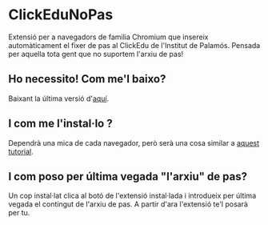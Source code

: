 # ClickEduNoPas

Extensió per a navegadors de familia Chromium que insereix automàticament el fixer de pas al ClickEdu de l'Institut de Palamós. Pensada per aquella tota gent que no suportem l'arxiu de pas!

## Ho necessito! Com me'l baixo?
Baixant la última versió d'[aquí](https://github.com/aniollidon/ClickEduNoPas/releases).

## I com me l'instal·lo ?
Dependrà una mica de cada navegador, però serà una cosa similar a [aquest tutorial](
https://bashvlas.com/blog/install-chrome-extension-in-developer-mode/).

## I com poso per última vegada "l'arxiu" de pas?
Un cop instal·lat clica al botó de l'extensió instal·lada i introdueix per última vegada el contingut de l'arxiu de pas. A partir d'ara l'extensió te'l posarà per tu.
